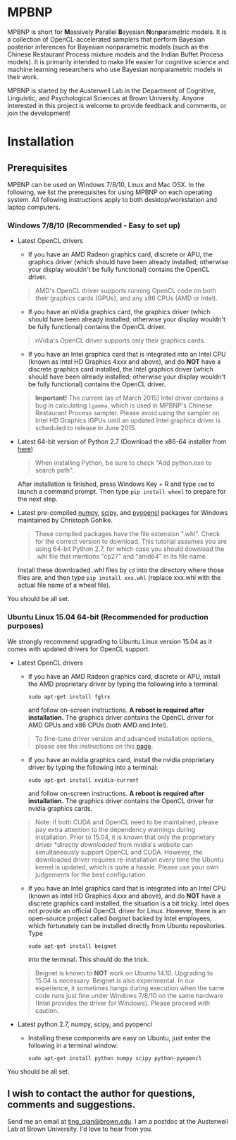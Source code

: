 MPBNP
=====

MPBNP is short for **M**assively **P**arallel **B**ayesian **N**on**p**arametric models. It is a collection of OpenCL-accelerated samplers that perform Bayesian posterior inferences for Bayesian nonparametric models (such as the Chinese Restaurant Process mixture models and the Indian Buffet Process models). It is primarily intended to make life easier for cognitive science and machine learning researchers who use Bayesian nonparametric models in their work.

MPBNP is started by the Austerweil Lab in the Department of Cognitive, Linguistic, and Psychological Sciences at Brown University. Anyone interested in this project is welcome to provide feedback and comments, or join the development!


# Installation #

## Prerequisites ##

MPBNP can be used on Windows 7/8/10, Linux and Mac OSX. In the following, we list the prerequisites for using MPBNP on each operating system. All following instructions apply to both desktop/workstation and laptop computers.

### Windows 7/8/10 (Recommended - Easy to set up) ###

* Latest OpenCL drivers

  * If you have an AMD Radeon graphics card, discrete or APU, the graphics driver (which should have been already installed; otherwise your display wouldn't be fully functional) contains the OpenCL driver. 
  > AMD's OpenCL driver supports running OpenCL code on both their graphics cards (GPUs), and any x86 CPUs (AMD or Intel).

  * If you have an nVidia graphics card, the graphics driver (which should have been already installed; otherwise your display wouldn't be fully functional) contains the OpenCL driver. 
  > nVidia's OpenCL driver supports only their graphics cards.

  * If you have an Intel graphics card that is integrated into an Intel CPU (known as Intel HD Graphics 4xxx and above), and do **NOT** have a discrete graphics card installed, the Intel graphics driver (which should have been already installed; otherwise your display wouldn't be fully functional) contains the OpenCL driver. 
  > **Important!** The current (as of March 2015) Intel driver contains a bug in calculating ``lgamma``, which is used in MPBNP's Chinese Restaurant Process sampler. Please avoid using the sampler on Intel HD Graphics iGPUs until an updated Intel graphics driver is scheduled to release in June 2015.

* Latest 64-bit version of Python 2.7 (Download the x86-64 installer from [here](https://www.python.org/downloads/release/python-279/))

  > When installing Python, be sure to check "Add python.exe to search path".

  After installation is finished, press Windows Key + R and type `cmd` to launch a command prompt. Then type `pip install wheel` to prepare for the next step.

* Latest pre-compiled [numpy](http://www.lfd.uci.edu/~gohlke/pythonlibs/#numpy), [scipy](http://www.lfd.uci.edu/~gohlke/pythonlibs/#scipy), and [pyopencl](http://www.lfd.uci.edu/~gohlke/pythonlibs/#pyopencl) packages for Windows maintained by Christoph Gohlke.

  > These compiled packages have the file extension ".whl". Check for the correct version to download. This tutorial assumes you are using 64-bit Python 2.7, for which case you should download the .whl file that mentions "cp27" and "amd64" in its file name.

  Install these downloaded .whl files by ``cd`` into the directory where those files are, and then type `pip install xxx.whl` (replace xxx.whl with the actual file name of a wheel file).

You should be all set.

### Ubuntu Linux 15.04 64-bit (Recommended for production purposes) ###

We strongly recommend upgrading to Ubuntu Linux version 15.04 as it comes with updated drivers for OpenCL support.

* Latest OpenCL drivers

  * If you have an AMD Radeon graphics card, discrete or APU, install the AMD proprietary driver by typing the following into a terminal:

		sudo apt-get install fglrx
    
    and follow on-screen instructions. **A reboot is required after installation.** The graphics driver contains the OpenCL driver for AMD GPUs and x86 CPUs (both AMD and Intel).

  > To fine-tune driver version and advanced installation options, please see the instructions on this [page](https://help.ubuntu.com/community/BinaryDriverHowto/AMD). 

  * If you have an nvidia graphics card, install the nvidia proprietary driver by typing the following into a terminal:

		sudo apt-get install nvidia-current

    and follow on-screen instructions. **A reboot is required after installation.** The graphics driver contains the OpenCL driver for nvidia graphics cards.

  > Note: if both CUDA and OpenCL need to be maintained, please pay extra attention to the dependency warnings during installation. Prior to 15.04, it is known that only the proprietary driver **directly downloaded* from nvidia's website can simultaneously support OpenCL and CUDA. However, the downloaded driver requires re-installation every time the Ubuntu kernel is updated, which is quite a hassle. Please use your own judgements for the best configuration.

  * If you have an Intel graphics card that is integrated into an Intel CPU (known as Intel HD Graphics 4xxx and above), and do **NOT** have a discrete graphics card installed, the situation is a bit tricky. Intel does not provide an official OpenCL driver for Linux. However, there is an open-source project called *beignet* backed by Intel employees, which fortunately can be installed directly from Ubuntu repositories. Type

		sudo apt-get install beignet

    into the terminal. This should do the trick.
 
  > Beignet is known to **NOT** work on Ubuntu 14.10. Upgrading to 15.04 is necessary. Beignet is also experimental. In our experience, it sometimes hangs during execution when the same code runs just fine under Windows 7/8/10 on the same hardware (Intel provides the driver for Windows). Please proceed with caution.

* Latest python 2.7, numpy, scipy, and pyopencl
  
  * Installing these components are easy on Ubuntu, just enter the following in a terminal window:

		sudo apt-get install python numpy scipy python-pyopencl

You should be all set.

I wish to contact the author for questions, comments and suggestions.
---
Send me an email at ting_qian@brown.edu. I am a postdoc at the Austerweil Lab at Brown University. I'd love to hear from you.
